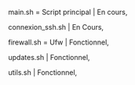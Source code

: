 main.sh = Script principal | En cours,

connexion_ssh.sh  | En Cours, 

firewall.sh = Ufw | Fonctionnel,

updates.sh | Fonctionnel, 

utils.sh | Fonctionnel,